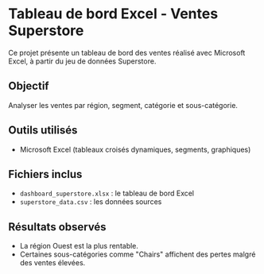 # Tableau de bord Excel - Ventes Superstore

Ce projet présente un tableau de bord des ventes réalisé avec Microsoft Excel, à partir du jeu de données Superstore.

## Objectif
Analyser les ventes par région, segment, catégorie et sous-catégorie.

## Outils utilisés
- Microsoft Excel (tableaux croisés dynamiques, segments, graphiques)

## Fichiers inclus
- `dashboard_superstore.xlsx` : le tableau de bord Excel
- `superstore_data.csv` : les données sources

## Résultats observés
- La région Ouest est la plus rentable.
- Certaines sous-catégories comme "Chairs" affichent des pertes malgré des ventes élevées.
